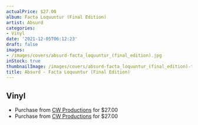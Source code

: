 ```yaml
---
actualPrice: $27.00
album: Facta Loquuntur (Final Edition)
artist: Absurd
categories:
- Vinyl
date: '2021-12-05T06:12:23'
draft: false
images:
- /images/covers/absurd-facta_loquuntur_(final_edition).jpg
inStock: true
thumbnailImage: /images/covers/absurd-facta_loquuntur_(final_edition)-thumb.jpg
title: Absurd - Facta Loquuntur (Final Edition)
---
```


## Vinyl
* Purchase from [CW Productions](https://shop.cwproductions.net/products/absurd-facta-loquuntur-final-edition-lp-1) for $27.00
* Purchase from [CW Productions](https://shop.cwproductions.net/products/absurd-facta-loquuntur-final-edition-lp-2) for $27.00
